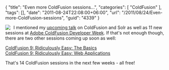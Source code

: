 {
	"title": "Even more ColdFusion sessions...",
	"categories": [
		"ColdFusion"
	],
	"tags": [],
	"date": "2011-08-24T22:08:00+06:00",
	"url": "/2011/08/24/Even-more-ColdFusion-sessions",
	"guid": "4339"
}

<img src="https://static.raymondcamden.com/images/cfjedi/coldfusion_logo.png" align="left" style="margin-right: 10px" /> I mentioned my <a href="http://www.adobe.com/cfusion/event/index.cfm?event=detail&id=1864016&loc=en_us">upcoming talk</a> on ColdFusion and Solr as well as 11 new sessions at <a href="http://www.adobe.com/cfusion/event/index.cfm?event=detail&id=1489920&loc=en_us">Adobe ColdFusion Developer Week</a>. If that's not enough though, there are two other sessions coming up soon as well:

<a href="http://www.adobe.com/cfusion/event/index.cfm?event=detail&id=1844274">ColdFusion 9: Ridiculously Easy: The Basics</a><br/>
<a href="http://www.adobe.com/cfusion/event/index.cfm?event=detail&id=1864012">ColdFusion 9: Ridiculously Easy: Web Applications</a>

That's 14 ColdFusion sessions in the next few weeks - all free!
<br clear="left">